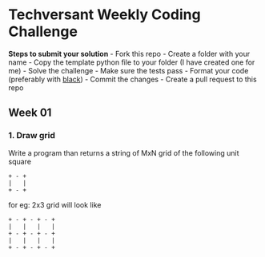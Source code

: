 # Techversant Weekly Coding Challenge

**Steps to submit your solution**
    - Fork this repo
    - Create a folder with your name
    - Copy the template python file to your folder (I have created one for me)
    - Solve the challenge
    - Make sure the tests pass
    - Format your code (preferably with [black]())
    - Commit the changes
    - Create a pull request to this repo


## Week 01

### 1. Draw grid
Write a program than returns a string of MxN grid of the following unit square

```
+ - +
|   |
+ - +
```

for eg: 2x3 grid will look like
```
+ - + - + - +
|   |   |   |
+ - + - + - +
|   |   |   |
+ - + - + - +
```
